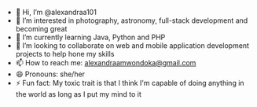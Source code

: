 - 👋 Hi, I’m @alexandraa101
- 👀 I’m interested in photography, astronomy, full-stack development and becoming great 
- 🌱 I’m currently learning Java, Python and PHP
- 💞️ I’m looking to collaborate on web and mobile application development projects to help hone my skills
- 📫 How to reach me: alexandraamwondoka@gmail.com
- 😄 Pronouns: she/her
- ⚡ Fun fact: My toxic trait is that I think I'm capable of doing anything in the world as long as I put my mind to it

<!---
alexandraa101/alexandraa101 is a ✨ special ✨ repository because its `README.md` (this file) appears on your GitHub profile.
You can click the Preview link to take a look at your changes.
--->
